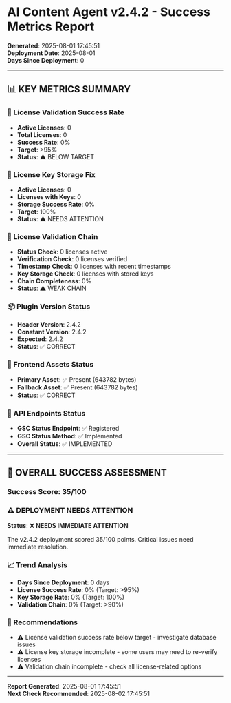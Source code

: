 # AI Content Agent v2.4.2 - Success Metrics Report

**Generated**: 2025-08-01 17:45:51  
**Deployment Date**: 2025-08-01  
**Days Since Deployment**: 0  

---

## 📊 KEY METRICS SUMMARY

### 🎯 License Validation Success Rate

- **Active Licenses**: 0
- **Total Licenses**: 0  
- **Success Rate**: 0%
- **Target**: >95%
- **Status**: ⚠️ BELOW TARGET

### 🔑 License Key Storage Fix

- **Active Licenses**: 0
- **Licenses with Keys**: 0
- **Storage Success Rate**: 0%
- **Target**: 100%
- **Status**: ⚠️ NEEDS ATTENTION

### 🔗 License Validation Chain

- **Status Check**: 0 licenses active
- **Verification Check**: 0 licenses verified  
- **Timestamp Check**: 0 licenses with recent timestamps
- **Key Storage Check**: 0 licenses with stored keys
- **Chain Completeness**: 0%
- **Status**: ⚠️ WEAK CHAIN

### 📦 Plugin Version Status

- **Header Version**: 2.4.2
- **Constant Version**: 2.4.2
- **Expected**: 2.4.2
- **Status**: ✅ CORRECT

### 🎨 Frontend Assets Status

- **Primary Asset**: ✅ Present (643782 bytes)
- **Fallback Asset**: ✅ Present (643782 bytes)
- **Status**: ✅ CORRECT

### 🔌 API Endpoints Status

- **GSC Status Endpoint**: ✅ Registered
- **GSC Status Method**: ✅ Implemented
- **Overall Status**: ✅ IMPLEMENTED


---

## 🎯 OVERALL SUCCESS ASSESSMENT

### Success Score: 35/100

### ⚠️ DEPLOYMENT NEEDS ATTENTION

**Status**: ❌ **NEEDS IMMEDIATE ATTENTION**

The v2.4.2 deployment scored 35/100 points.
Critical issues need immediate resolution.

### 📈 Trend Analysis

- **Days Since Deployment**: 0 days
- **License Success Rate**: 0% (Target: >95%)
- **Key Storage Rate**: 0% (Target: 100%)
- **Validation Chain**: 0% (Target: >90%)

### 🎯 Recommendations

- ⚠️ License validation success rate below target - investigate database issues
- ⚠️ License key storage incomplete - some users may need to re-verify licenses
- ⚠️ Validation chain incomplete - check all license-related options





---

**Report Generated**: 2025-08-01 17:45:51  
**Next Check Recommended**: 2025-08-02 17:45:51

